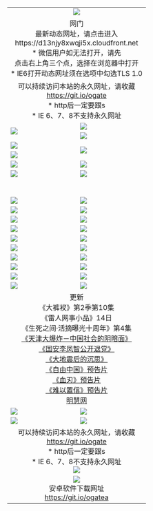 ﻿<table>
  <tr></tr>
  <tr><td colspan=2 align=center><img src="https://cloud.githubusercontent.com/assets/11880933/13434984/f430fae2-e012-11e5-814f-c2df1e82b247.jpg" /></td></tr>
  <tr><td colspan=2 align=center>网门<br>最新动态网址，请点击进入
<br>https://d13njy8xwqji5x.cloudfront.net
    <br>* 微信用户如无法打开，请先<br>点击右上角三个点，选择在浏览器中打开
    <br>* IE6打开动态网址须在选项中勾选TLS 1.0</td>
  </tr>
  <tr>
    <td colspan=2 align=center>可以持续访问本站的永久网址，请收藏<br/><a href="https://git.io/ogate" target="_blank">https://git.io/ogate</a><br/>* http后一定要跟s<br/>* IE 6、7、8不支持永久网址</td>
  </tr>
  <tr>
    <td rowspan=2><a href="https://d13njy8xwqji5x.cloudfront.net/ogUP.aspx?name=11DKC.mp4&list=11DKC" target="_blank"><img src="https://d13njy8xwqji5x.cloudfront.net/Up/11DKC.jpg" /></a></td> 
    <td><div><a href="https://d13njy8xwqji5x.cloudfront.net/ogUP.aspx?name=LRWS.mp4&list=LRWS" target="_blank"><img src="https://d13njy8xwqji5x.cloudfront.net/Up/LRWS.jpg" /></a></td>
   </tr>
  <tr>
    <td><a href="https://d13njy8xwqji5x.cloudfront.net/ogNiceVedio.aspx" target="_blank"><img src="https://d13njy8xwqji5x.cloudfront.net/Up/11TGKDY.jpg" /></a></td>
  </tr>
  <tr>
    <td><a href="https://d13njy8xwqji5x.cloudfront.net/ogUP.aspx?name=JQR.mp4&count=2" target="_blank"><img src="https://cloud.githubusercontent.com/assets/11880933/13720243/d4e40362-e83e-11e5-86d6-81baf060a500.jpg" /></a></td>   
    <td rowspan=2><a href="https://d13njy8xwqji5x.cloudfront.net/ogUP.aspx?name=JP.mp4&count=9" target="_blank"><img src="https://cloud.githubusercontent.com/assets/11880933/13720246/da02d6fc-e83e-11e5-95fe-86ad08d9e39f.jpg" /></td>
  </tr>
  <tr>
    <td><a href="https://d13njy8xwqji5x.cloudfront.net/ogUP.aspx?name=WH.mp4" target="_blank"><img src="https://cloud.githubusercontent.com/assets/11880933/13720248/dff9f072-e83e-11e5-806d-d58f9b2bba74.jpg" /></a></td>
  </tr>
  <tr>
    <td><a href="https://d13njy8xwqji5x.cloudfront.net/ogUP.aspx?name=SSZJ.mp4&list=SSZJ" target="_blank"><img src="https://cloud.githubusercontent.com/assets/11880933/13720256/15875644-e83f-11e5-864d-8661b2bd3e61.jpg" /></a></td>
    <td><a href="https://d13njy8xwqji5x.cloudfront.net/ogUP.aspx?name=1XQK.mp4&count=13" target="_blank"><img src="https://cloud.githubusercontent.com/assets/11880933/13720268/543e2ce6-e83f-11e5-8426-87e8aac8be05.jpg" /></a</td>
  </tr>
  <tr>
    <td><a href="https://d13njy8xwqji5x.cloudfront.net/ogUP.aspx?name=ZY.mp4&count=2015:16" target="_blank"><img src="https://cloud.githubusercontent.com/assets/11880933/13720257/19d27616-e83f-11e5-97cb-03f7d81d315f.jpg" /></a</td>
    <td><a href="https://d13njy8xwqji5x.cloudfront.net/ogUP.aspx?name=XTFY.mp4&count=B:2,A:24" target="_blank"><img src="https://cloud.githubusercontent.com/assets/11880933/13720258/1ed5660a-e83f-11e5-9a34-0840f298cc0c.jpg" /></a></td>
  </tr>
  <!--tr>
    <td><a href="https://d13njy8xwqji5x.cloudfront.net/ogUP.aspx?name=1LYF.mp4&count=2" target="_blank"><img src="https://cloud.githubusercontent.com/assets/11880933/13720279/6f16eb48-e83f-11e5-9556-90e9d1e24d09.jpg" /></a></td>
    <td><a href="https://d13njy8xwqji5x.cloudfront.net/ogUP.aspx?name=1ZGC.mp4&count=6" target="_blank"><img src="https://cloud.githubusercontent.com/assets/11880933/13720281/7e0c9044-e83f-11e5-915d-d63d593fef21.jpg" /></a></td>
  </tr>
  <tr>
    <td><a href="https://d13njy8xwqji5x.cloudfront.net/ogUP.aspx?name=1ZKM.mp4&count=3&current=3" target="_blank"><img src="https://cloud.githubusercontent.com/assets/11880933/13720283/858f1954-e83f-11e5-800b-94708d4ce09e.jpg" /></a></td>  
    <td><a href="https://d13njy8xwqji5x.cloudfront.net/ogUP.aspx?name=1WWY.mp4&count=6&current=6" target="_blank"><img src="https://cloud.githubusercontent.com/assets/11880933/13720286/8fb0ffa6-e83f-11e5-8873-bfd1abd9ad97.jpg" /></a></td>
  </tr>
  <tr>
    <td><a href="https://d13njy8xwqji5x.cloudfront.net/ogUP.aspx?name=10JGY.mp4&count=3" target="_blank"><img src="https://cloud.githubusercontent.com/assets/11880933/13720287/99e41986-e83f-11e5-9be2-70cc7ff44cf6.jpg" /></a></td>
    <td><a href="https://d13njy8xwqji5x.cloudfront.net/ogUP.aspx?name=10CYS.mp4&count=2" target="_blank"><img src="https://cloud.githubusercontent.com/assets/11880933/13720292/a531a128-e83f-11e5-88ec-42f8d394e971.jpg" /></a></td>
  </tr-->
  <tr height="40">
  </tr>
  <tr>
    <td><a href="https://d13njy8xwqji5x.cloudfront.net/ogUP.aspx?name=4SQQ.mp4&list=4SQQ" target="_blank"><img src="https://cloud.githubusercontent.com/assets/11880933/13720313/58ed0734-e840-11e5-8924-2fa159a25712.jpg"/></a></td>
    <td><a href="https://d13njy8xwqji5x.cloudfront.net/ogUP.aspx?name=4SHQ.mp4&list=4SHQ" target="_blank"><img src="https://cloud.githubusercontent.com/assets/11880933/13720316/5fa51058-e840-11e5-874b-88ac4c55f722.jpg"/></a></td>
  </tr>
  <tr>
    <td><a href="https://d13njy8xwqji5x.cloudfront.net/ogUP.aspx?name=4SZG.mp4&list=4SZG" target="_blank"><img src="https://cloud.githubusercontent.com/assets/11880933/13720318/66b96f06-e840-11e5-95f8-6f36988c3c33.jpg"/></a></td>
    <td><a href="https://d13njy8xwqji5x.cloudfront.net/ogUP.aspx?name=4SDJ.mp4&list=4SDJ" target="_blank"><img src="https://cloud.githubusercontent.com/assets/11880933/13720321/6c3c9fa2-e840-11e5-9b0c-ccad1db90215.jpg"/></a></td>
  </tr>
  <tr>
    <td><a href="https://d13njy8xwqji5x.cloudfront.net/ogUP.aspx?name=4SGX.mp4&list=4SGX" target="_blank"><img src="https://cloud.githubusercontent.com/assets/11880933/13720322/70a9bf48-e840-11e5-95d7-0c6bab71dda8.jpg"/></a></td>
    <td><a href="https://d13njy8xwqji5x.cloudfront.net/ogUP.aspx?name=4SHD.mp4&list=4SHD" target="_blank"><img src="https://cloud.githubusercontent.com/assets/11880933/13720323/76307ac4-e840-11e5-8838-7b45a49fe047.jpg"/></a></td>
  </tr>
  <tr>
    <td><a href="https://d13njy8xwqji5x.cloudfront.net/ogUP.aspx?name=4CTX.mp4&list=4CTX" target="_blank"><img src="https://cloud.githubusercontent.com/assets/11880933/13720324/7f8b2bd2-e840-11e5-81d9-54b445f0fe10.jpg"/></a></td>
    <td><a href="https://d13njy8xwqji5x.cloudfront.net/ogUP.aspx?name=4CWZ.mp4&list=4CWZ" target="_blank"><img src="https://cloud.githubusercontent.com/assets/11880933/13720325/82940b14-e840-11e5-8b1b-4873e16bc627.jpg"/></a></td>
  </tr>
  <tr>
    <td><a href="https://d13njy8xwqji5x.cloudfront.net/onUP.aspx?name=https://d2t6x1lwzcff38.cloudfront.net/" target="_blank"><img src="https://cloud.githubusercontent.com/assets/11880933/13720340/ef9eb538-e840-11e5-9571-117a2a6c094c.jpg"/></a></td>
    <td><a href="https://d13njy8xwqji5x.cloudfront.net/onUP.aspx?name=https://d240ns8up8earz.cloudfront.net/acenter/" target="_blank"><img src="https://cloud.githubusercontent.com/assets/11880933/13720341/f909b2f8-e840-11e5-90d9-79e40723dc52.jpg" /></a></td>
  </tr>
  <tr>
    <td><a href="https://d13njy8xwqji5x.cloudfront.net/onUP.aspx?name=https://d4508d6vomz2p.cloudfront.net/gb/nsc413.htm" target="_blank"><img src="https://cloud.githubusercontent.com/assets/11880933/13720342/ff1966b6-e840-11e5-8ad7-0f162c2eec7a.jpg" /></a></td>
    <td><a href="https://d13njy8xwqji5x.cloudfront.net/onUP.aspx?name=https://d3bxwq7vzudb5l.cloudfront.net/xtr/gb/prog204.html" target="_blank"><img src="https://cloud.githubusercontent.com/assets/11880933/13720343/0564fd14-e841-11e5-8a2b-213404c39364.jpg" /></a></td>
  </tr>
  <tr>
    <td><a href="https://d13njy8xwqji5x.cloudfront.net/onUP.aspx?name=https://d3aj00iefsmfgc.cloudfront.net/" target="_blank"><img src="https://cloud.githubusercontent.com/assets/11880933/13720344/092fda4a-e841-11e5-8f39-d79ece2fef1e.jpg" /></a></td>
    <td><a href="https://d13njy8xwqji5x.cloudfront.net/onUP.aspx?name=https://d1sbg9daat0zu5.cloudfront.net/" target="_blank"><img src="https://cloud.githubusercontent.com/assets/11880933/13720345/0c9c5c44-e841-11e5-8cea-a34838b79629.jpg" /></a></td>
  </tr>
  <tr>
    <td><a href="https://d13njy8xwqji5x.cloudfront.net/ogUP.aspx?name=0FG.zip" target="_blank"><img src="https://cloud.githubusercontent.com/assets/11880933/13720361/76f697f8-e841-11e5-870b-25eba32b74b2.jpg" /></a></td>
    <td><a href="https://d13njy8xwqji5x.cloudfront.net/ogUP.aspx?name=0FGA.apk" target="_blank"><img src="https://cloud.githubusercontent.com/assets/11880933/13720362/7b574838-e841-11e5-940b-8d7fe6f4ff24.jpg" /></a></td>
  </tr>
  <tr>
    <td><a href="https://d13njy8xwqji5x.cloudfront.net/ogUP.aspx?name=0U.zip" target="_blank"><img src="https://cloud.githubusercontent.com/assets/11880933/13720363/83ff6c36-e841-11e5-9f92-238ea6000455.jpg" /></a></td>
    <td><a href="https://d13njy8xwqji5x.cloudfront.net/ogUP.aspx?name=0UA.apk" target="_blank"><img src="https://cloud.githubusercontent.com/assets/11880933/13720366/883f59aa-e841-11e5-9d33-094125d8e08d.jpg" /></a></td>
  </tr>
  <tr>
    <td><a href="https://d13njy8xwqji5x.cloudfront.net/ogUP.aspx?name=0iPPOTV.zip" target="_blank"><img src="https://cloud.githubusercontent.com/assets/11880933/13720367/91cb424a-e841-11e5-8d29-3cc8d9aaa560.jpg" /></a></td>
    <td><a href="https://d13njy8xwqji5x.cloudfront.net/ogUP.aspx?name=0iNTD.apk" target="_blank"><img src="https://cloud.githubusercontent.com/assets/11880933/13720368/95ea06ae-e841-11e5-872f-28244627611a.jpg" /></a></td>
  </tr>
  <tr>
    <td colspan=2 align=center>更新<br>
      《大裤衩》第2季第10集<br>
      《雷人网事小品》14日<br>
      《生死之间·活摘曝光十周年》第4集</a><br>
      <a href="https://d13njy8xwqji5x.cloudfront.net/ogUP.aspx?name=4TJDBZ.mp4" target="_blank">《天津大爆炸－中国社会的阴暗面》</a><br>
      <a href="https://d13njy8xwqji5x.cloudfront.net/ogUP.aspx?name=4LFZ.mp4" target="_blank">《国安李凤智公开退党》</a><br>
      <a href="https://d13njy8xwqji5x.cloudfront.net/ogUP.aspx?name=4DDZHDCS.mp4" target="_blank">《大地震后的沉思》</a><br>
      <a href="https://d13njy8xwqji5x.cloudfront.net/ogUP.aspx?name=11ZYZG0.mp4" target="_blank">《自由中国》预告片</a><br>
      <a href="https://d13njy8xwqji5x.cloudfront.net/ogUP.aspx?name=11XR.mp4" target="_blank">《血刃》预告片</a><br>
      <a href="https://d13njy8xwqji5x.cloudfront.net/ogUP.aspx?name=11NYZX.mp4&count=2" target="_blank">《难以置信》预告片</a><br>
      <a href="https://d13njy8xwqji5x.cloudfront.net/onUP.aspx?name=https://www.minghui.org/" target="_blank">明慧网</a></td>
    </td>
  </tr>
  <tr>
    <td><a href="https://d13njy8xwqji5x.cloudfront.net/ogNice.aspx" target="_blank"><img src="https://cloud.githubusercontent.com/assets/11880933/13720378/f84bb392-e841-11e5-8739-815049dd6ff8.jpg" /></a></td>
    <td><a href="https://d13njy8xwqji5x.cloudfront.net/onCO.aspx?ob=600%E4%BA%8B%E7%89%A9&op=%E5%A2%9E%E5%88%A0%E6%94%B9&args=WH1~%23%E7%B1%BB%E5%9E%8B6%E6%96%B0%E9%97%BB%7c%23%E7%B1%BB%E5%9E%8B6%E8%AF%84%E8%AE%BA&mode=" target="_blank"><img src="https://cloud.githubusercontent.com/assets/11880933/13720380/04d76a16-e842-11e5-8833-e627daa88802.jpg" /></a></td> 
  </tr>
  <tr>
    <td><a href="https://d13njy8xwqji5x.cloudfront.net/ogDY.aspx" target="_blank"><img src="https://cloud.githubusercontent.com/assets/11880933/13720384/11817090-e842-11e5-9571-7dc2f1af9f42.jpg" /></a></td>
    <td><a href="https://d13njy8xwqji5x.cloudfront.net/ogST.aspx" target="_blank"><img src="https://cloud.githubusercontent.com/assets/11880933/13720385/1467ea3c-e842-11e5-86df-c96c9a556aaf.jpg" /></a></td> 
  </tr>
  <!--tr>
    <td colspan=2 align=center>
      <微信可扫描以下临时二维码<br/>https://bit.ly/1mBQHW8<br/><a href="https://d13njy8xwqji5x.cloudfront.net/Up/0WMGDL3.png" target="_blank"><img src="https://d13njy8xwqji5x.cloudfront.net/Up/0WMGD3.png"/></a>
  </tr-->
  <tr>
    <td colspan=2 align=center>可以持续访问本站的永久网址，请收藏<br/><a href="https://git.io/ogate" target="_blank">https://git.io/ogate</a><br/>* http后一定要跟s<br/>* IE 6、7、8不支持永久网址<br/><a href="https://d13njy8xwqji5x.cloudfront.net/Up/0WMGDL2.png" target="_blank"><img src="https://d13njy8xwqji5x.cloudfront.net/Up/0WMGD2.png"/></a></td>
  </tr>
  <tr>
    <td colspan=2 align=center><a href="https://d13njy8xwqji5x.cloudfront.net/ogUP.aspx?name=0oGate.apk" target="_blank"><img src="https://cloud.githubusercontent.com/assets/11880933/13720399/75e143ee-e842-11e5-9f0a-1421f423c80f.jpg" /></a><br>安卓软件下载网址<br><a href="https://git.io/ogatea">https://git.io/ogatea</a></td>
  </tr>
  <!--tr>
    <td colspan=2 align=center>可能失效的动态网址
    </td>
  </tr-->
</table>
